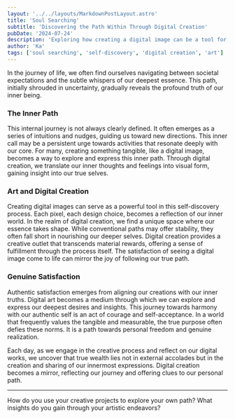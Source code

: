 ```yaml
---
layout: '../../layouts/MarkdownPostLayout.astro'
title: 'Soul Searching'
subtitle: 'Discovering the Path Within Through Digital Creation'
pubDate: '2024-07-24'
description: 'Exploring how creating a digital image can be a tool for uncovering our true purpose and finding genuine satisfaction.'
author: 'Ka'
tags: ['soul searching', 'self-discovery', 'digital creation', 'art']
---
```


In the journey of life, we often find ourselves navigating between societal expectations and the subtle whispers of our deepest essence. This path, initially shrouded in uncertainty, gradually reveals the profound truth of our inner being.

### The Inner Path

This internal journey is not always clearly defined. It often emerges as a series of intuitions and nudges, guiding us toward new directions. This inner call may be a persistent urge towards activities that resonate deeply with our core. For many, creating something tangible, like a digital image, becomes a way to explore and express this inner path. Through digital creation, we translate our inner thoughts and feelings into visual form, gaining insight into our true selves.

### Art and Digital Creation

Creating digital images can serve as a powerful tool in this self-discovery process. Each pixel, each design choice, becomes a reflection of our inner world. In the realm of digital creation, we find a unique space where our essence takes shape. While conventional paths may offer stability, they often fall short in nourishing our deeper selves. Digital creation provides a creative outlet that transcends material rewards, offering a sense of fulfillment through the process itself. The satisfaction of seeing a digital image come to life can mirror the joy of following our true path.

### Genuine Satisfaction

Authentic satisfaction emerges from aligning our creations with our inner truths. Digital art becomes a medium through which we can explore and express our deepest desires and insights. This journey towards harmony with our authentic self is an act of courage and self-acceptance. In a world that frequently values the tangible and measurable, the true purpose often defies these norms. It is a path towards personal freedom and genuine realization.

Each day, as we engage in the creative process and reflect on our digital works, we uncover that true wealth lies not in external accolades but in the creation and sharing of our innermost expressions. Digital creation becomes a mirror, reflecting our journey and offering clues to our personal path.

---

How do you use your creative projects to explore your own path? What insights do you gain through your artistic endeavors?
